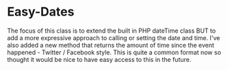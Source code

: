 Easy-Dates
==========

The focus of this class is to extend the built in PHP dateTime class BUT to add a more expressive approach to calling or setting the date and time. I've also added a new method that returns the amount of time since the event happened - Twitter / Facebook style. This is quite a common format now so thought it would be nice to have easy access to this in the future.